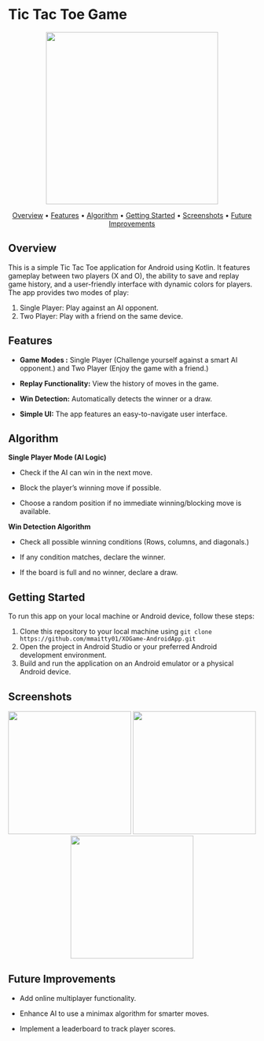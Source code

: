 # Tic Tac Toe Game
<p align="center"><img width="350" src = "https://github.com/user-attachments/assets/9305bcf3-ec07-4aaf-b3cd-fcf593019900"></p>

<p align="center" >
  <a href="#Overview">Overview</a> •
  <a href="#Features">Features</a> •
  <a href="#Algorithm">Algorithm</a> •
  <a href="#getting-started">Getting Started</a> •
  <a href="#Screenshots">Screenshots</a> •
  <a href="#Future-Improvements">Future Improvements</a> 
</p>

## Overview
This is a simple Tic Tac Toe application for Android using Kotlin. It features gameplay between two players (X and O),  the ability to save and replay game history, and a user-friendly interface with dynamic colors for players. The app provides two modes of play:
1. Single Player: Play against an AI opponent.
2. Two Player: Play with a friend on the same device.

## Features

- **Game Modes :** Single Player (Challenge yourself against a smart AI opponent.) and Two Player (Enjoy the game with a friend.)

- **Replay Functionality:** View the history of moves in the game.

- **Win Detection:** Automatically detects the winner or a draw.

- **Simple UI:** The app features an easy-to-navigate user interface.

## Algorithm
**Single Player Mode (AI Logic)**

- Check if the AI can win in the next move.

- Block the player’s winning move if possible.

- Choose a random position if no immediate winning/blocking move is available.

**Win Detection Algorithm**

- Check all possible winning conditions (Rows, columns, and diagonals.)

- If any condition matches, declare the winner.

- If the board is full and no winner, declare a draw.


## Getting Started

To run this app on your local machine or Android device, follow these steps:
1. Clone this repository to your local machine using `git clone https://github.com/mmaitty01/XOGame-AndroidApp.git`
2. Open the project in Android Studio or your preferred Android development environment.
3. Build and run the application on an Android emulator or a physical Android device.


## Screenshots
<p align="center"><img width="250" src = "https://github.com/user-attachments/assets/a230e943-4fc9-4cde-a789-90d6f10f3f59">   <img width="250" src = "https://github.com/user-attachments/assets/fc0c35d5-82e8-4ad9-9254-92c5844fbd0a">   <img width="250" src = "https://github.com/user-attachments/assets/064a8d6d-cd6e-4c94-a347-7322f7669d24"> </p>

## Future Improvements

- Add online multiplayer functionality.

- Enhance AI to use a minimax algorithm for smarter moves.

- Implement a leaderboard to track player scores.
